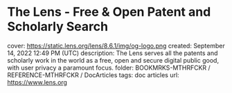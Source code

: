 # The Lens - Free & Open Patent and Scholarly Search

cover: https://static.lens.org/lens/8.6.1/img/og-logo.png
created: September 14, 2022 12:49 PM (UTC)
description: The Lens serves all the patents and scholarly work in the world as a free, open and secure digital public good, with user privacy a paramount focus.
folder: BOOKMRKS-MTHRFCKR / REFERENCE-MTHRFCKR / DocArticles
tags: doc articles
url: https://www.lens.org